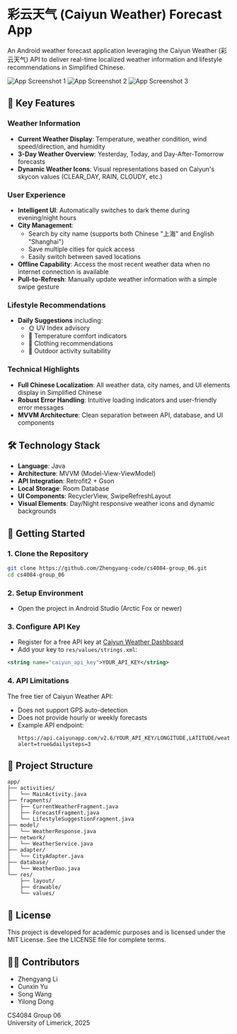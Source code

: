 # 彩云天气 (Caiyun Weather) Forecast App

An Android weather forecast application leveraging the Caiyun Weather (彩云天气) API to deliver real-time localized weather information and lifestyle recommendations in Simplified Chinese.

![App Screenshot 1](https://github.com/user-attachments/assets/76c5151a-858f-429b-8fd0-fc4edabdc146)
![App Screenshot 2](https://github.com/user-attachments/assets/4cb0a387-a21c-4933-94b3-d73ddf846dab)
![App Screenshot 3](https://github.com/user-attachments/assets/bd2b8d3b-f25b-4347-84e0-7ab6fe2c6581)

## 🌟 Key Features

### Weather Information
- **Current Weather Display**: Temperature, weather condition, wind speed/direction, and humidity
- **3-Day Weather Overview**: Yesterday, Today, and Day-After-Tomorrow forecasts
- **Dynamic Weather Icons**: Visual representations based on Caiyun's skycon values (CLEAR_DAY, RAIN, CLOUDY, etc.)

### User Experience
- **Intelligent UI**: Automatically switches to dark theme during evening/night hours
- **City Management**:
    - Search by city name (supports both Chinese "上海" and English "Shanghai")
    - Save multiple cities for quick access
    - Easily switch between saved locations
- **Offline Capability**: Access the most recent weather data when no internet connection is available
- **Pull-to-Refresh**: Manually update weather information with a simple swipe gesture

### Lifestyle Recommendations
- **Daily Suggestions** including:
    - 🌞 UV Index advisory
    - 🧣 Temperature comfort indicators
    - 👕 Clothing recommendations
    - 🚶 Outdoor activity suitability

### Technical Highlights
- **Full Chinese Localization**: All weather data, city names, and UI elements display in Simplified Chinese
- **Robust Error Handling**: Intuitive loading indicators and user-friendly error messages
- **MVVM Architecture**: Clean separation between API, database, and UI components

## 🛠️ Technology Stack

- **Language**: Java
- **Architecture**: MVVM (Model-View-ViewModel)
- **API Integration**: Retrofit2 + Gson
- **Local Storage**: Room Database
- **UI Components**: RecyclerView, SwipeRefreshLayout
- **Visual Elements**: Day/Night responsive weather icons and dynamic backgrounds

## 🚀 Getting Started

### 1. Clone the Repository
```bash
git clone https://github.com/Zhengyang-code/cs4084-group_06.git
cd cs4084-group_06
```

### 2. Setup Environment
- Open the project in Android Studio (Arctic Fox or newer)

### 3. Configure API Key
- Register for a free API key at [Caiyun Weather Dashboard](https://dashboard.caiyunapp.com/)
- Add your key to `res/values/strings.xml`:
```xml
<string name="caiyun_api_key">YOUR_API_KEY</string>
```

### 4. API Limitations
The free tier of Caiyun Weather API:
- Does not support GPS auto-detection
- Does not provide hourly or weekly forecasts
- Example API endpoint:
  ```
  https://api.caiyunapp.com/v2.6/YOUR_API_KEY/LONGITUDE,LATITUDE/weather?alert=true&dailysteps=3
  ```

## 📂 Project Structure

```
app/
├── activities/
│   └── MainActivity.java
├── fragments/
│   ├── CurrentWeatherFragment.java
│   ├── ForecastFragment.java
│   └── LifestyleSuggestionFragment.java
├── model/
│   └── WeatherResponse.java
├── network/
│   └── WeatherService.java
├── adapter/
│   └── CityAdapter.java
├── database/
│   └── WeatherDao.java
└── res/
    ├── layout/
    ├── drawable/
    └── values/
```

## 📄 License
This project is developed for academic purposes and is licensed under the MIT License.
See the LICENSE file for complete terms.

## 👨‍💻 Contributors
- Zhengyang Li
- Cunxin Yu
- Song Wang
- Yilong Dong

CS4084 Group 06  
University of Limerick, 2025